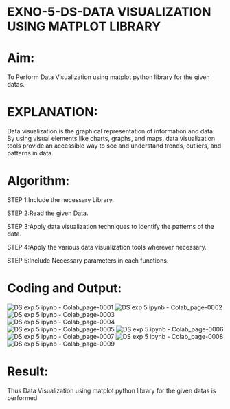# EXNO-5-DS-DATA VISUALIZATION USING MATPLOT LIBRARY

# Aim:
  To Perform Data Visualization using matplot python library for the given datas.

# EXPLANATION:
Data visualization is the graphical representation of information and data. By using visual elements like charts, graphs, and maps, data visualization tools provide an accessible way to see and understand trends, outliers, and patterns in data.

# Algorithm:
STEP 1:Include the necessary Library.

STEP 2:Read the given Data.

STEP 3:Apply data visualization techniques to identify the patterns of the data.

STEP 4:Apply the various data visualization tools wherever necessary.

STEP 5:Include Necessary parameters in each functions.

# Coding and Output:
![DS exp 5 ipynb - Colab_page-0001](https://github.com/user-attachments/assets/4b114933-ecb7-48b8-bab3-a29e12da97fc)
![DS exp 5 ipynb - Colab_page-0002](https://github.com/user-attachments/assets/c14ca787-ba2d-4edd-b996-79d293e30d52)
![DS exp 5 ipynb - Colab_page-0003](https://github.com/user-attachments/assets/7250f580-a85c-481a-a6d2-237431e5e527)
![DS exp 5 ipynb - Colab_page-0004](https://github.com/user-attachments/assets/968e88a0-34aa-453b-82ee-bd179dee91d9)
![DS exp 5 ipynb - Colab_page-0005](https://github.com/user-attachments/assets/3026e35a-ae41-4535-bfe1-f3fecce31b66)
![DS exp 5 ipynb - Colab_page-0006](https://github.com/user-attachments/assets/ca86ccc0-fa81-4354-86b7-c5b685404965)
![DS exp 5 ipynb - Colab_page-0007](https://github.com/user-attachments/assets/7227ec85-a496-49e7-ac23-405bd32bf0b9)
![DS exp 5 ipynb - Colab_page-0008](https://github.com/user-attachments/assets/23609547-4312-41ff-9e88-921453f8b36d)
![DS exp 5 ipynb - Colab_page-0009](https://github.com/user-attachments/assets/5edc28b1-e025-40d6-86e4-5fea686b4248)

# Result:
Thus Data Visualization using matplot python library for the given datas is performed
